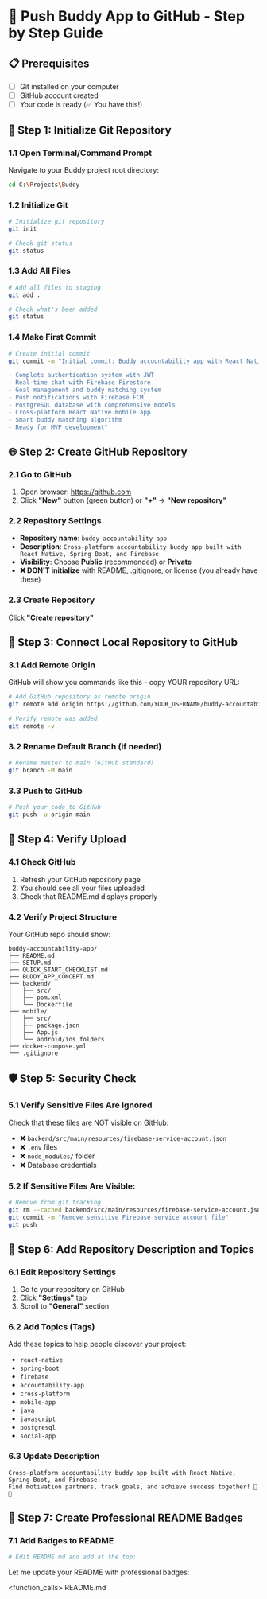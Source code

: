 # 🚀 Push Buddy App to GitHub - Step by Step Guide

## 📋 **Prerequisites**
- [ ] Git installed on your computer
- [ ] GitHub account created
- [ ] Your code is ready (✅ You have this!)

## 🔧 **Step 1: Initialize Git Repository**

### **1.1 Open Terminal/Command Prompt**
Navigate to your Buddy project root directory:
```bash
cd C:\Projects\Buddy
```

### **1.2 Initialize Git**
```bash
# Initialize git repository
git init

# Check git status
git status
```

### **1.3 Add All Files**
```bash
# Add all files to staging
git add .

# Check what's been added
git status
```

### **1.4 Make First Commit**
```bash
# Create initial commit
git commit -m "Initial commit: Buddy accountability app with React Native + Spring Boot + Firebase

- Complete authentication system with JWT
- Real-time chat with Firebase Firestore
- Goal management and buddy matching system
- Push notifications with Firebase FCM
- PostgreSQL database with comprehensive models
- Cross-platform React Native mobile app
- Smart buddy matching algorithm
- Ready for MVP development"
```

## 🌐 **Step 2: Create GitHub Repository**

### **2.1 Go to GitHub**
1. Open browser: https://github.com
2. Click **"New"** button (green button) or **"+"** → **"New repository"**

### **2.2 Repository Settings**
- **Repository name**: `buddy-accountability-app`
- **Description**: `Cross-platform accountability buddy app built with React Native, Spring Boot, and Firebase`
- **Visibility**: Choose **Public** (recommended) or **Private**
- **❌ DON'T initialize** with README, .gitignore, or license (you already have these)

### **2.3 Create Repository**
Click **"Create repository"**

## 🔗 **Step 3: Connect Local Repository to GitHub**

### **3.1 Add Remote Origin**
GitHub will show you commands like this - copy YOUR repository URL:
```bash
# Add GitHub repository as remote origin
git remote add origin https://github.com/YOUR_USERNAME/buddy-accountability-app.git

# Verify remote was added
git remote -v
```

### **3.2 Rename Default Branch (if needed)**
```bash
# Rename master to main (GitHub standard)
git branch -M main
```

### **3.3 Push to GitHub**
```bash
# Push your code to GitHub
git push -u origin main
```

## 🎉 **Step 4: Verify Upload**

### **4.1 Check GitHub**
1. Refresh your GitHub repository page
2. You should see all your files uploaded
3. Check that README.md displays properly

### **4.2 Verify Project Structure**
Your GitHub repo should show:
```
buddy-accountability-app/
├── README.md
├── SETUP.md
├── QUICK_START_CHECKLIST.md
├── BUDDY_APP_CONCEPT.md
├── backend/
│   ├── src/
│   ├── pom.xml
│   └── Dockerfile
├── mobile/
│   ├── src/
│   ├── package.json
│   ├── App.js
│   └── android/ios folders
├── docker-compose.yml
└── .gitignore
```

## 🛡️ **Step 5: Security Check**

### **5.1 Verify Sensitive Files Are Ignored**
Check that these files are NOT visible on GitHub:
- ❌ `backend/src/main/resources/firebase-service-account.json`
- ❌ `.env` files
- ❌ `node_modules/` folder
- ❌ Database credentials

### **5.2 If Sensitive Files Are Visible:**
```bash
# Remove from git tracking
git rm --cached backend/src/main/resources/firebase-service-account.json
git commit -m "Remove sensitive Firebase service account file"
git push
```

## 📝 **Step 6: Add Repository Description and Topics**

### **6.1 Edit Repository Settings**
1. Go to your repository on GitHub
2. Click **"Settings"** tab
3. Scroll to **"General"** section

### **6.2 Add Topics (Tags)**
Add these topics to help people discover your project:
- `react-native`
- `spring-boot`
- `firebase`
- `accountability-app`
- `cross-platform`
- `mobile-app`
- `java`
- `javascript`
- `postgresql`
- `social-app`

### **6.3 Update Description**
```
Cross-platform accountability buddy app built with React Native, Spring Boot, and Firebase. 
Find motivation partners, track goals, and achieve success together! 🤝✨
```

## 🚀 **Step 7: Create Professional README Badges**

### **7.1 Add Badges to README**
```bash
# Edit README.md and add at the top:
```

Let me update your README with professional badges:

<function_calls>
<invoke name="search_replace">
<parameter name="file_path">README.md